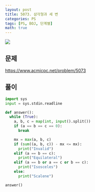 ```yaml
---
layout: post
title: 5073. 삼각형과 세 변
categories: PS
tags: [PS, BOJ, 단계별]
math: true
---
```


<img src="https://onlinejudgeimages.s3-ap-northeast-1.amazonaws.com/images/boj-og.png" />

## 문제

https://www.acmicpc.net/problem/5073

## 풀이

```python
import sys
input = sys.stdin.readline

def answer():
  while (True):
    a, b, c = map(int, input().split())
    if (a == b == c == 0):
      break

    mx = max(a, b, c)
    if (sum((a, b, c)) - mx <= mx):
      print("Invalid")
    elif (a == b == c):
      print("Equilateral")
    elif (a == b or a == c or b == c):
      print("Isosceles")
    else:
      print("Scalene")

answer()

```
